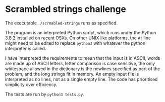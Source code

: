 # Scrambled strings challenge

The executable `./scrmabled-strings` runs as specified.

The program is an interpreted Python script, which runs under the Python 3.8.2 installed on recent OSXs.  On other UNIX like platforms, the `#!` line might need to be edited to replace `python3` with whatever the python interpreter is called.

I have interpreted the requirements to mean that the input is in ASCII, words are made up of ASCII letters, letter comparison is case sensitive, the only whitespace allowed in the dictionary is the newlines specified as part of the problem, and the long strings fit in memory.  An empty input file is interpreted as no lines, not as a single empty line.  The code has prioritised simplicity over efficiency.

The tests are run by `python3 tests.py`.
